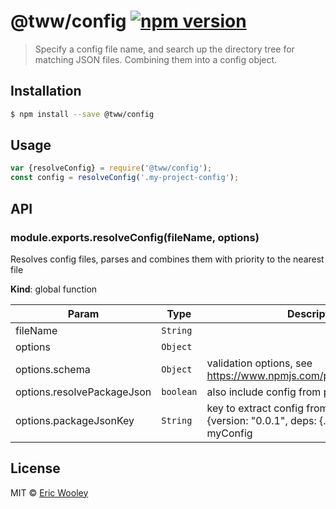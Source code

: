 # @tww/config [![npm version](https://badge.fury.io/js/%40tww%2Fconfig.svg)](https://badge.fury.io/js/%40tww%2Fconfig)

> Specify a config file name, and search up the directory tree for matching JSON files. Combining them into a config object.

## Installation

```sh
$ npm install --save @tww/config
```

## Usage

```js
var {resolveConfig} = require('@tww/config');
const config = resolveConfig('.my-project-config');
```

## API
<a name="resolveConfig"></a>

### module.exports.resolveConfig(fileName, options)
Resolves config files, parses and combines them with priority to the nearest file

**Kind**: global function

| Param | Type | Description |
| --- | --- | --- |
| fileName | <code>String</code> |  |
| options | <code>Object</code> |  |
| options.schema | <code>Object</code> | validation options, see https://www.npmjs.com/package/jsonschema |
| options.resolvePackageJson | <code>boolean</code> | also include config from package.json |
| options.packageJsonKey | <code>String</code> | key to extract config from package json. eg {version: "0.0.1", deps: {...}, myConfg: {...}} => myConfig |

## License

MIT © [Eric Wooley](github.com/ericwooley)

